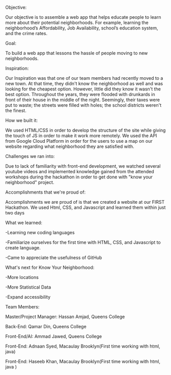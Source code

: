 Objective: 

Our objective is to assemble a web app that helps educate people to learn more about their potential neighborhoods. For example, learning the neighborhood’s Affordability, Job Availability, school’s education system, and the crime rates.


Goal: 

To build a web app that lessons the hassle of people moving to new neighborhoods.


Inspiration:

Our Inspiration was that one of our team members had recently moved to a new town. At that time, they didn't know the neighborhood as well and was looking for the cheapest option. However, little did they know it wasn't the best option. Throughout the years, they were flooded with drunkards in front of their house in the middle of the night. Seemingly, their taxes were put to waste; the streets were filled with holes; the school districts weren't the finest.  


How we built it:

We used HTML/CSS in order to develop the structure of the site while giving the touch of JS in order to make it work more remotely.  We used the API from Google Cloud Platform in order for the users to use a map on our website regarding what neighborhood they are satisfied with.


Challenges we ran into:

Due to lack of familiarity with front-end development, we watched several youtube videos and implemented knowledge gained from the attended workshops during the hackathon in order to get done with "know your neighborhood" project.




Accomplishments that we're proud of:


Accomplishments we are proud of is that we created a website at our FIRST Hackathon. We used Html, CSS, and Javascript and learned them within just two days 
 


What we learned:

-Learning new coding languages

-Familiarize ourselves for the first time with HTML, CSS,  and Javascript to create language.

-Came to appreciate the usefulness of GitHub 





What's next for Know Your Neighborhood:

-More locations

-More Statistical Data

-Expand accessibility





Team Members:
  
  Master/Project Manager: Hassan Amjad, Queens College

  Back-End: Qamar Din, Queens College 
  
  Front-End/AI: Ammad Jawed, Queens College 

  Front-End: Adnaan Syed, Macaulay Brooklyn(First time working with html, java)

  Front-End: Haseeb Khan, Macaulay Brooklyn(First time working with html, java )
